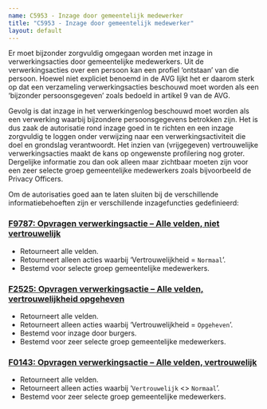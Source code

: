 ```yaml
---
name: C5953 - Inzage door gemeentelijk medewerker
title: "C5953 - Inzage door gemeentelijk medewerker"
layout: default
---
```

Er moet bijzonder zorgvuldig omgegaan worden met inzage in verwerkingsacties door gemeentelijke medewerkers. Uit de verwerkingsacties over een persoon kan een profiel ‘ontstaan’ van die persoon. Hoewel niet expliciet benoemd in de AVG lijkt het er daarom sterk op dat een verzameling verwerkingsacties beschouwd moet worden als een ‘bijzonder persoonsgegeven’ zoals bedoeld in artikel 9 van de AVG.

Gevolg is dat inzage in het verwerkingenlog beschouwd moet worden als een verwerking waarbij bijzondere persoonsgegevens betrokken zijn. Het is dus zaak de autorisatie rond inzage goed in te richten en een inzage zorgvuldig te loggen onder verwijzing naar een verwerkingsactiviteit die doel en grondslag verantwoordt.
Het inzien van (vrijgegeven) vertrouwelijke verwerkingsacties maakt de kans op ongewenste profilering nog groter. Dergelijke informatie zou dan ook alleen maar zichtbaar moeten zijn voor een zeer selecte groep gemeentelijke medewerkers zoals bijvoorbeeld de Privacy Officers.

Om de autorisaties goed aan te laten sluiten bij de verschillende informatiebehoeften zijn er verschillende inzagefuncties gedefinieerd:

### [F9787: Opvragen verwerkingsactie – Alle velden, niet vertrouwelijk](./9787.md)
- Retourneert alle velden.
- Retourneert alleen acties waarbij ‘Vertrouwelijkheid = `Normaal`’.
- Bestemd voor selecte groep gemeentelijke medewerkers.

### [F2525: Opvragen verwerkingsactie – Alle velden, vertrouwelijkheid opgeheven](./2525.md)
- Retourneert alle velden.
- Retourneert alleen acties waarbij ‘Vertrouwelijkheid = `Opgeheven`’.
- Bestemd voor inzage door burgers.
- Bestemd voor zeer selecte groep gemeentelijke medewerkers.

### [F0143: Opvragen verwerkingsactie – Alle velden, vertrouwelijk](./0143.md)
- Retourneert alle velden.
- Retourneert alleen acties waarbij ‘`Vertrouwelijk` <> `Normaal`’.
- Bestemd voor zeer selecte groep gemeentelijke medewerkers.